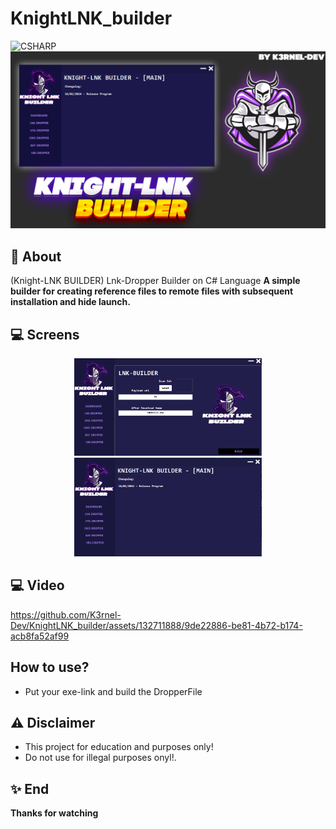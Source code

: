# KnightLNK_builder
![CSHARP](https://img.shields.io/badge/Language-CSHARP-aqua?style=for-the-badge&logo=CS)
![](BANNER.jpg)

## 📑 About
</b>(Knight-LNK BUILDER) Lnk-Dropper Builder on C# Language</b>
<strong>A simple builder for creating reference files to remote files with subsequent installation and hide launch.</strong>

## 💻 Screens
<p float="left" align="center">
  <img alt="screen" width="300" src="screen1.png">
  <img alt="screen" width="300" src="screen2.png">
</p> 

## 💻 Video
https://github.com/K3rnel-Dev/KnightLNK_builder/assets/132711888/9de22886-be81-4b72-b174-acb8fa52af99



## How to use?
 * Put your exe-link and build the DropperFile


## ⚠️ Disclaimer
 * This project for education and purposes only!
 * Do not use for illegal purposes onyl!.

## ✨ End
<strong>Thanks for watching</strong>
